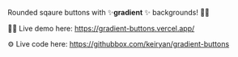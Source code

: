 Rounded sqaure buttons with ✨**gradient** ✨ backgrounds! 🌈

🧑‍💻 Live demo here: https://gradient-buttons.vercel.app/

⚙️ Live code here: https://githubbox.com/keiryan/gradient-buttons
